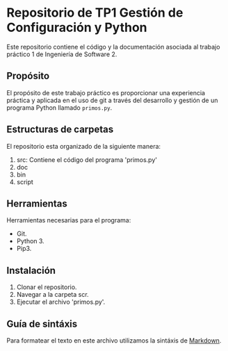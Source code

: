 # Repositorio de TP1 Gestión de Configuración y Python

Este repositorio contiene el código y la documentación asociada al trabajo práctico 1 de Ingeniería de Software 2.

## Propósito

El propósito de este trabajo práctico es proporcionar una experiencia práctica y aplicada en el uso de git a través del desarrollo y gestión de un programa Python llamado `primos.py`.

## Estructuras de carpetas

El repositorio esta organizado de la siguiente manera:

  1. src: Contiene el código del programa 'primos.py'
  2. doc
  3. bin
  4. script

## Herramientas

Herramientas necesarias para el programa:

  - Git.
  - Python 3.
  - Pip3.

## Instalación

  1. Clonar el repositorio.
  2. Navegar a la carpeta scr.
  3. Ejecutar el archivo 'primos.py'.

## Guía de sintáxis

  Para formatear el texto en este archivo utilizamos la sintáxis de [Markdown]((https://www.markdownguide.org/cheat-sheet/)https://www.markdownguide.org/cheat-sheet/).
